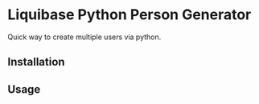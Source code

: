 # Liquibase Python Person Generator
Quick way to create multiple users via python.
## Installation
## Usage